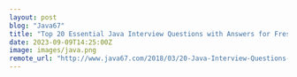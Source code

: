 ```yaml
---
layout: post
blog: "Java67"
title: "Top 20 Essential Java Interview Questions with Answers for Freshers with 1 to 2 years Experienced"
date: 2023-09-09T14:25:00Z
image: images/java.png
remote_url: "http://www.java67.com/2018/03/20-Java-Interview-Questions-Answers-freshers-1-2-3-YearsExperienced-Programmers.html"
---
```

